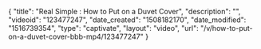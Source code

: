{
    "title": "Real Simple : How to Put on a Duvet Cover",
    "description": "",
    "videoid": "123477247",
    "date_created": "1508182170",
    "date_modified": "1516739354",
    "type": "captivate",
    "layout": "video",
    "url": "\/v\/how-to-put-on-a-duvet-cover-bbb-mp4\/123477247"
}